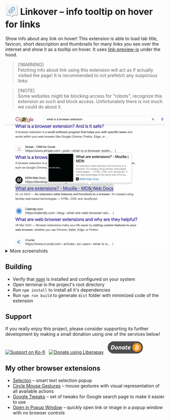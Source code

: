 # <sub><img src="./src/assets/icon.png" height="40" width="40"></sub> Linkover – info tooltip on hover for links

Show info about any link on hover! 
This extension is able to load tab title, favicon, short description and thumbnails for many links you see over the internet and show it as a tooltip on hover. It uses [link-preview-js](https://www.npmjs.com/package/link-preview-js) under the hood.

> [!WARNING]\
> Fetching info about link using this extension will act as if actually visited the page! It is recommended to not prefetch any suspicious links

> [!NOTE]\
> Some websites might be blocking access for "robots", recognize this extension as such and block access. Unfortunately there is not much we could do about it.

<img src="./screenshots/1.png" />

<details>
    <summary>More screenshots</summary>
    <img src="./screenshots/2.png" />
    <img src="./screenshots/3.png" />
    <img src="./screenshots/4.png" />
</details>


## Building
- Verify that [npm](https://nodejs.org/en/download/prebuilt-installer) is installed and configured on your system
- Open terminal in the project's root directory
- Run `npm install` to install all it's dependencies
- Run `npm run build` to generate `dist` folder with minimized code of the extension

## Support
If you really enjoy this project, please consider supporting its further development by making a small donation using one of the services below! 

<a href="https://ko-fi.com/emvaized"><img src="https://cdn.prod.website-files.com/5c14e387dab576fe667689cf/64f1a9ddd0246590df69ea0b_kofi_long_button_red%25402x-p-800.png" alt="Support on Ko-fi" height="40"></a> &nbsp; <a href="https://liberapay.com/emvaized/donate"><img alt="Donate using Liberapay" src="https://liberapay.com/assets/widgets/donate.svg" height="40"></a> &nbsp; <a href="https://emvaized.github.io/donate/bitcoin/"><img src="https://github.com/emvaized/emvaized.github.io/blob/main/donate/bitcoin/assets/bitcoin-donate-button.png?raw=true" alt="Donate Bitcoin" height="40" /></a>

## My other browser extensions
* [Selecton](https://github.com/emvaized/selecton-extension) – smart text selection popup
* [Circle Mouse Gestures](https://github.com/emvaized/circle-mouse-gestures) – mouse gestures with visual representation of all available actions
* [Google Tweaks](https://github.com/emvaized/google-tiles-extension) – set of tweaks for Google search page to make it easier to use
* [Open in Popup Window](https://github.com/emvaized/open-in-popup-window-extension) – quickly open link or image in a popup window with no browser controls